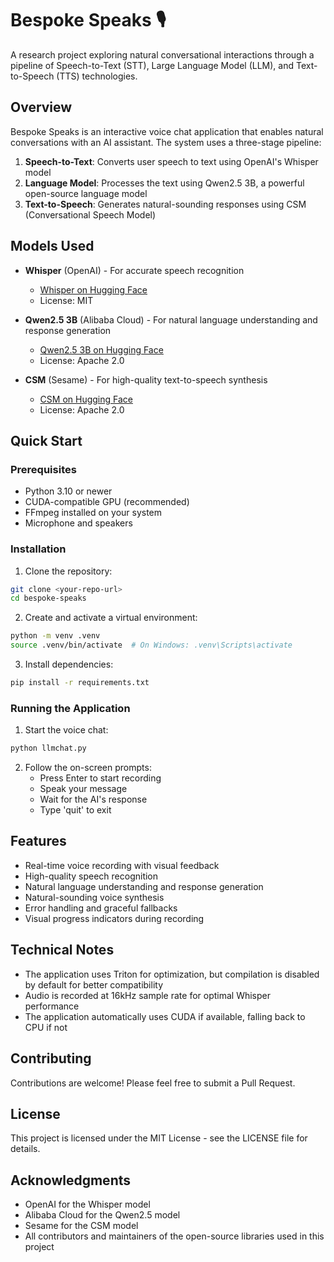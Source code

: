 # Bespoke Speaks 🎙️

A research project exploring natural conversational interactions through a pipeline of Speech-to-Text (STT), Large Language Model (LLM), and Text-to-Speech (TTS) technologies.

## Overview

Bespoke Speaks is an interactive voice chat application that enables natural conversations with an AI assistant. The system uses a three-stage pipeline:

1. **Speech-to-Text**: Converts user speech to text using OpenAI's Whisper model
2. **Language Model**: Processes the text using Qwen2.5 3B, a powerful open-source language model
3. **Text-to-Speech**: Generates natural-sounding responses using CSM (Conversational Speech Model)

## Models Used

- **Whisper** (OpenAI) - For accurate speech recognition
  - [Whisper on Hugging Face](https://huggingface.co/openai/whisper-base)
  - License: MIT

- **Qwen2.5 3B** (Alibaba Cloud) - For natural language understanding and response generation
  - [Qwen2.5 3B on Hugging Face](https://huggingface.co/Qwen/Qwen2.5-3B)
  - License: Apache 2.0

- **CSM** (Sesame) - For high-quality text-to-speech synthesis
  - [CSM on Hugging Face](https://huggingface.co/sesame/csm_1b)
  - License: Apache 2.0

## Quick Start

### Prerequisites

- Python 3.10 or newer
- CUDA-compatible GPU (recommended)
- FFmpeg installed on your system
- Microphone and speakers

### Installation

1. Clone the repository:
```bash
git clone <your-repo-url>
cd bespoke-speaks
```

2. Create and activate a virtual environment:
```bash
python -m venv .venv
source .venv/bin/activate  # On Windows: .venv\Scripts\activate
```

3. Install dependencies:
```bash
pip install -r requirements.txt
```

### Running the Application

1. Start the voice chat:
```bash
python llmchat.py
```

2. Follow the on-screen prompts:
   - Press Enter to start recording
   - Speak your message
   - Wait for the AI's response
   - Type 'quit' to exit

## Features

- Real-time voice recording with visual feedback
- High-quality speech recognition
- Natural language understanding and response generation
- Natural-sounding voice synthesis
- Error handling and graceful fallbacks
- Visual progress indicators during recording

## Technical Notes

- The application uses Triton for optimization, but compilation is disabled by default for better compatibility
- Audio is recorded at 16kHz sample rate for optimal Whisper performance
- The application automatically uses CUDA if available, falling back to CPU if not

## Contributing

Contributions are welcome! Please feel free to submit a Pull Request.

## License

This project is licensed under the MIT License - see the LICENSE file for details.

## Acknowledgments

- OpenAI for the Whisper model
- Alibaba Cloud for the Qwen2.5 model
- Sesame for the CSM model
- All contributors and maintainers of the open-source libraries used in this project